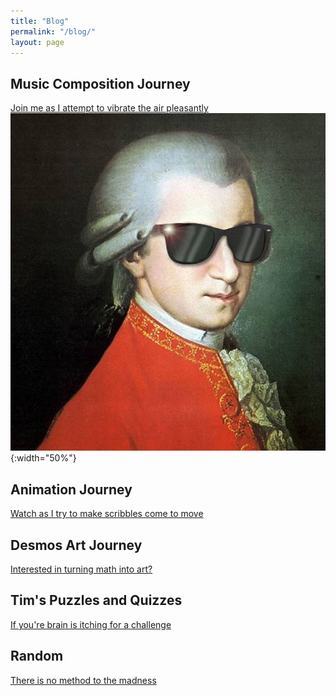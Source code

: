 ```yaml
---
title: "Blog"
permalink: "/blog/"
layout: page
---
```


## Music Composition Journey

[Join me as I attempt to vibrate the air pleasantly](https://timothy-cao.github.io/personal/blog/composition)<br>
![alt text](/images/composition.jpg){:width="50%"}

## Animation Journey

[Watch as I try to make scribbles come to move](https://timothy-cao.github.io/personal/blog/animation)

## Desmos Art Journey

[Interested in turning math into art?](https://timothy-cao.github.io/personal/blog/desmos)

## Tim's Puzzles and Quizzes

[If you're brain is itching for a challenge](https://timothy-cao.github.io/personal/blog/puzzle)

## Random

[There is no method to the madness](https://timothy-cao.github.io/personal/blog/random)
